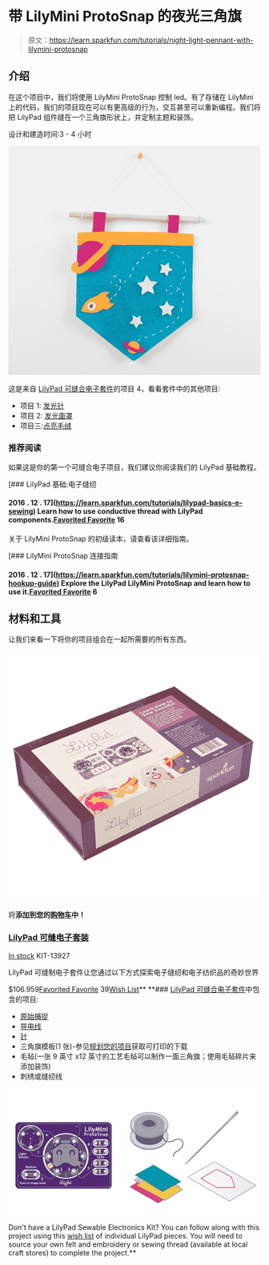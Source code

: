# 带 LilyMini ProtoSnap 的夜光三角旗

> 原文：<https://learn.sparkfun.com/tutorials/night-light-pennant-with-lilymini-protosnap>

## 介绍

在这个项目中，我们将使用 LilyMini ProtoSnap 控制 led。有了存储在 LilyMini 上的代码，我们的项目现在可以有更高级的行为，交互甚至可以重新编程。我们将把 LilyPad 组件缝在一个三角旗形状上，并定制主题和装饰。

设计和建造时间:3 - 4 小时

[![alt text](img/cc438c8fdf49af22595b4ae8b0a9dbdf.png)](https://cdn.sparkfun.com/assets/learn_tutorials/5/7/9/FinishedPennant.jpg)

这是来自 [LilyPad 可缝合电子套件](https://www.sparkfun.com/products/13927)的项目 4，看看套件中的其他项目:

*   项目 1: [发光针](https://learn.sparkfun.com/tutorials/glowing-pin)
*   项目 2: [发光面罩](https://learn.sparkfun.com/tutorials/illuminated-mask)
*   项目三:[点亮毛绒](https://learn.sparkfun.com/tutorials/light-up-plush)

### 推荐阅读

如果这是你的第一个可缝合电子项目，我们建议你阅读我们的 LilyPad 基础教程。

[](https://learn.sparkfun.com/tutorials/lilypad-basics-e-sewing) [### LilyPad 基础:电子缝纫

#### 2016 . 12 . 17](https://learn.sparkfun.com/tutorials/lilypad-basics-e-sewing) Learn how to use conductive thread with LilyPad components.[Favorited Favorite](# "Add to favorites") 16

关于 LilyMini ProtoSnap 的初级读本，请查看该详细指南。

[](https://learn.sparkfun.com/tutorials/lilymini-protosnap-hookup-guide) [### LilyMini ProtoSnap 连接指南

#### 2016 . 12 . 17](https://learn.sparkfun.com/tutorials/lilymini-protosnap-hookup-guide) Explore the LilyPad LilyMini ProtoSnap and learn how to use it.[Favorited Favorite](# "Add to favorites") 6

## 材料和工具

让我们来看一下将你的项目组合在一起所需要的所有东西。

[![LilyPad Sewable Electronics Kit](img/2dea9e78d04782e44e0038516ec987ae.png)](https://www.sparkfun.com/products/13927) 

将**添加到您的[购物车](https://www.sparkfun.com/cart)中！**

### [LilyPad 可缝电子套装](https://www.sparkfun.com/products/13927)

[In stock](https://learn.sparkfun.com/static/bubbles/ "in stock") KIT-13927

LilyPad 可缝制电子套件让您通过以下方式探索电子缝纫和电子纺织品的奇妙世界

$106.959[Favorited Favorite](# "Add to favorites") 39[Wish List](# "Add to wish list")** **### [LilyPad 可缝合电子套件](https://www.sparkfun.com/products/13927)中包含的项目:

*   [原始捕捉](https://www.sparkfun.com/products/14063)
*   [导电线](https://www.sparkfun.com/products/10867)
*   [针](https://www.sparkfun.com/products/10405)
*   三角旗模板(1 张)-参见[规划您的项目](https://learn.sparkfun.com/tutorials/night-light-pennant-with-lilymini-protosnap#planning-your-project)获取可打印的下载
*   毛毡(一张 9 英寸 x12 英寸的工艺毛毡可以制作一面三角旗；使用毛毡碎片来添加装饰)
*   刺绣或缝纫线

[![alt text](img/72f401e68110437ce24e0eded9ca92de.png)](https://cdn.sparkfun.com/assets/learn_tutorials/5/7/9/PennantMaterials.jpg)Don't have a LilyPad Sewable Electronics Kit? You can follow along with this project using this [wish list](https://www.sparkfun.com/wish_lists/132346) of individual LilyPad pieces. You will need to source your own felt and embroidery or sewing thread (available at local craft stores) to complete the project.**